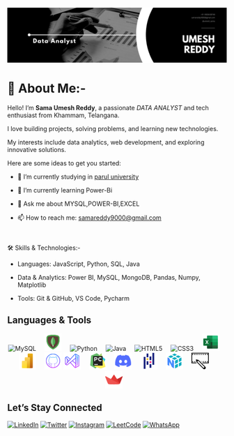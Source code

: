 ![Banner](asserts/Black-White-Modern-Minimalist-Data-Analyst-LinkedIn-Banner.png)


<h1>🚀 About Me:- </h1>
<p>Hello! I’m <b>Sama Umesh Reddy</b>, a passionate <i>DATA ANALYST</i> and tech enthusiast from Khammam, Telangana.</p>
<p>I love building projects, solving problems, and learning new technologies.</p>
<p>My interests include data analytics, web development, and exploring innovative solutions.</p>




Here are some ideas to get you started:

- 🔭 I’m currently studying in [ parul university](https://paruluniversity.ac.in/)
  
- 🌱 I’m currently learning Power-Bi

- 💬 Ask me about MYSQL,POWER-BI,EXCEL
  
- 📫 How to reach me: [samareddy9000@gmail.com](https://mail.google.com/mail/u/0/?tab=rm&ogbl#inbox)


<br>

🛠️ Skills & Technologies:-

* Languages: JavaScript, Python, SQL, Java
   
* Data & Analytics: Power BI, MySQL, MongoDB, Pandas, Numpy, Matplotlib
  
* Tools: Git & GitHub, VS Code, Pycharm

## Languages & Tools
<p align="center">
  <img src="https://cdn.jsdelivr.net/gh/devicons/devicon/icons/mysql/mysql-original.svg" width="40" style="margin-right:15px;" alt="MySQL" />
  <img src="asserts/icons8-mongodb-48.png" width="40" style="margin-right:15px;" alt="mongodb" />
  <img src="https://cdn.jsdelivr.net/gh/devicons/devicon/icons/python/python-original.svg" width="40" style="margin-right:15px;" alt="Python" />
  <img src="https://cdn.jsdelivr.net/gh/devicons/devicon/icons/java/java-original.svg" width="40" style="margin-right:15px;" alt="Java" />
  <img src="https://cdn.jsdelivr.net/gh/devicons/devicon/icons/html5/html5-original.svg" width="40" style="margin-right:15px;" alt="HTML5" />
  <img src="https://cdn.jsdelivr.net/gh/devicons/devicon/icons/css3/css3-original.svg" width="40" style="margin-right:15px;" alt="CSS3" />
  <img src="asserts/icons8-excel-48.png" width="40" style="margin-right:15px;" alt="Excel" />
  <img src="asserts/icons8-power-bi-logo-48.png" width="40" style="margin-right:15px;" alt="Power BI" />
  <img src="asserts/icons8-github-logo-64.png" width="40" alt="GitHub" />
  <img src="asserts/icons8-visual-studio-64.png" width="40" style="margin-right:15px;" alt="Vscode" />
  <img src="asserts/icons8-pycharm-48.png" width="40" style="margin-right:15px;" alt="pycharm" />
  <img src="asserts/icons8-discord-new-48.png" width="40" style="margin-right:15px;" alt="Discord" />
  <img src="asserts/icons8-pandas-48.png" width="40" style="margin-right:15px;" alt="Pandas" />
  <img src="asserts/icons8-numpy-48.png" width="40" style="margin-right:15px;" alt="numpy" />
  <img src="asserts/icons8-video-editing.gif" width="40" style="margin-right:15px;" alt="video-editing" />
  <img src="asserts/icons8-streamlit-48.png" width="40" style="margin-right:15px;" alt="streamlit" />
</p>

## Let’s Stay Connected

[![LinkedIn](https://img.shields.io/badge/LinkedIn-0077B5?style=flat&logo=linkedin&logoColor=white)](https://www.linkedin.com/in/sama-umesh-reddy)
[![Twitter](https://img.shields.io/badge/Twitter-1DA1F2?style=flat&logo=twitter&logoColor=white)](https://twitter.com/SamaReddy15)
[![Instagram](https://img.shields.io/badge/Instagram-E4405F?style=flat&logo=instagram&logoColor=white)](https://www.instagram.com/umesh_sama)
[![LeetCode](https://img.shields.io/badge/LeetCode-FFA116?style=flat&logo=leetcode&logoColor=black)](https://leetcode.com/u/umesh_sama755485/)
[![WhatsApp](https://img.shields.io/badge/WhatsApp-25D366?style=flat&logo=whatsapp&logoColor=white)](https://wa.me/919000438748)













